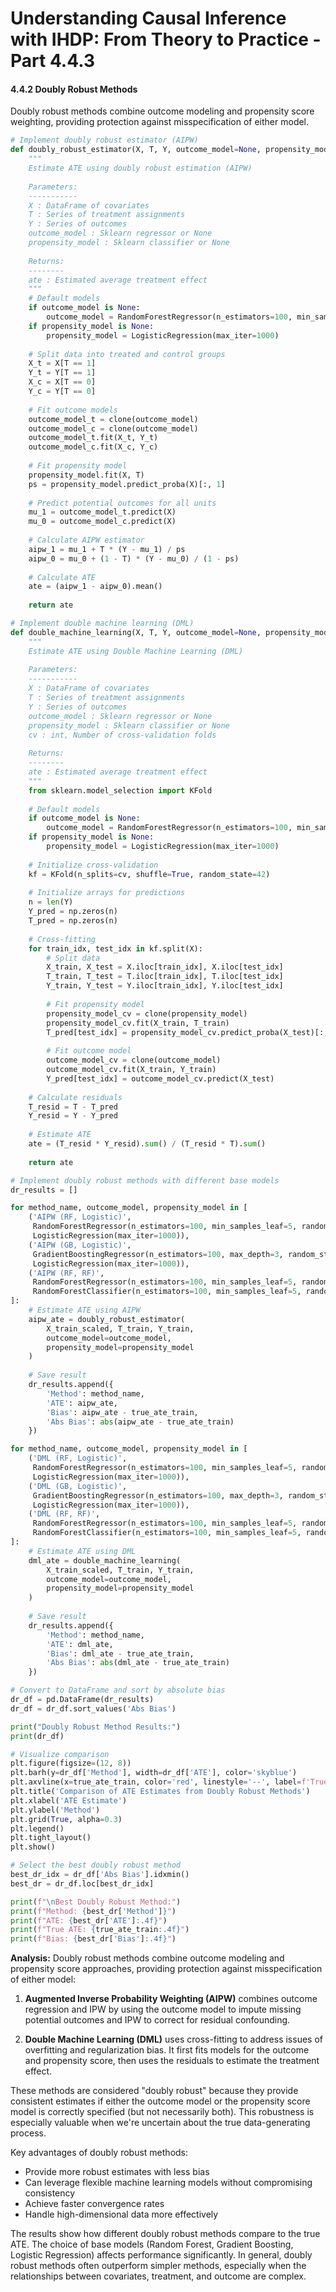 # Understanding Causal Inference with IHDP: From Theory to Practice - Part 4.4.3

#### 4.4.2 Doubly Robust Methods

Doubly robust methods combine outcome modeling and propensity score weighting, providing protection against misspecification of either model.

```python
# Implement doubly robust estimator (AIPW)
def doubly_robust_estimator(X, T, Y, outcome_model=None, propensity_model=None):
    """
    Estimate ATE using doubly robust estimation (AIPW)
    
    Parameters:
    -----------
    X : DataFrame of covariates
    T : Series of treatment assignments
    Y : Series of outcomes
    outcome_model : Sklearn regressor or None
    propensity_model : Sklearn classifier or None
    
    Returns:
    --------
    ate : Estimated average treatment effect
    """
    # Default models
    if outcome_model is None:
        outcome_model = RandomForestRegressor(n_estimators=100, min_samples_leaf=5, random_state=42)
    if propensity_model is None:
        propensity_model = LogisticRegression(max_iter=1000)
    
    # Split data into treated and control groups
    X_t = X[T == 1]
    Y_t = Y[T == 1]
    X_c = X[T == 0]
    Y_c = Y[T == 0]
    
    # Fit outcome models
    outcome_model_t = clone(outcome_model)
    outcome_model_c = clone(outcome_model)
    outcome_model_t.fit(X_t, Y_t)
    outcome_model_c.fit(X_c, Y_c)
    
    # Fit propensity model
    propensity_model.fit(X, T)
    ps = propensity_model.predict_proba(X)[:, 1]
    
    # Predict potential outcomes for all units
    mu_1 = outcome_model_t.predict(X)
    mu_0 = outcome_model_c.predict(X)
    
    # Calculate AIPW estimator
    aipw_1 = mu_1 + T * (Y - mu_1) / ps
    aipw_0 = mu_0 + (1 - T) * (Y - mu_0) / (1 - ps)
    
    # Calculate ATE
    ate = (aipw_1 - aipw_0).mean()
    
    return ate

# Implement double machine learning (DML)
def double_machine_learning(X, T, Y, outcome_model=None, propensity_model=None, cv=5):
    """
    Estimate ATE using Double Machine Learning (DML)
    
    Parameters:
    -----------
    X : DataFrame of covariates
    T : Series of treatment assignments
    Y : Series of outcomes
    outcome_model : Sklearn regressor or None
    propensity_model : Sklearn classifier or None
    cv : int, Number of cross-validation folds
    
    Returns:
    --------
    ate : Estimated average treatment effect
    """
    from sklearn.model_selection import KFold
    
    # Default models
    if outcome_model is None:
        outcome_model = RandomForestRegressor(n_estimators=100, min_samples_leaf=5, random_state=42)
    if propensity_model is None:
        propensity_model = LogisticRegression(max_iter=1000)
    
    # Initialize cross-validation
    kf = KFold(n_splits=cv, shuffle=True, random_state=42)
    
    # Initialize arrays for predictions
    n = len(Y)
    Y_pred = np.zeros(n)
    T_pred = np.zeros(n)
    
    # Cross-fitting
    for train_idx, test_idx in kf.split(X):
        # Split data
        X_train, X_test = X.iloc[train_idx], X.iloc[test_idx]
        T_train, T_test = T.iloc[train_idx], T.iloc[test_idx]
        Y_train, Y_test = Y.iloc[train_idx], Y.iloc[test_idx]
        
        # Fit propensity model
        propensity_model_cv = clone(propensity_model)
        propensity_model_cv.fit(X_train, T_train)
        T_pred[test_idx] = propensity_model_cv.predict_proba(X_test)[:, 1]
        
        # Fit outcome model
        outcome_model_cv = clone(outcome_model)
        outcome_model_cv.fit(X_train, Y_train)
        Y_pred[test_idx] = outcome_model_cv.predict(X_test)
    
    # Calculate residuals
    T_resid = T - T_pred
    Y_resid = Y - Y_pred
    
    # Estimate ATE
    ate = (T_resid * Y_resid).sum() / (T_resid * T).sum()
    
    return ate

# Implement doubly robust methods with different base models
dr_results = []

for method_name, outcome_model, propensity_model in [
    ('AIPW (RF, Logistic)', 
     RandomForestRegressor(n_estimators=100, min_samples_leaf=5, random_state=42),
     LogisticRegression(max_iter=1000)),
    ('AIPW (GB, Logistic)', 
     GradientBoostingRegressor(n_estimators=100, max_depth=3, random_state=42),
     LogisticRegression(max_iter=1000)),
    ('AIPW (RF, RF)', 
     RandomForestRegressor(n_estimators=100, min_samples_leaf=5, random_state=42),
     RandomForestClassifier(n_estimators=100, min_samples_leaf=5, random_state=42))
]:
    # Estimate ATE using AIPW
    aipw_ate = doubly_robust_estimator(
        X_train_scaled, T_train, Y_train,
        outcome_model=outcome_model,
        propensity_model=propensity_model
    )
    
    # Save result
    dr_results.append({
        'Method': method_name,
        'ATE': aipw_ate,
        'Bias': aipw_ate - true_ate_train,
        'Abs Bias': abs(aipw_ate - true_ate_train)
    })

for method_name, outcome_model, propensity_model in [
    ('DML (RF, Logistic)', 
     RandomForestRegressor(n_estimators=100, min_samples_leaf=5, random_state=42),
     LogisticRegression(max_iter=1000)),
    ('DML (GB, Logistic)', 
     GradientBoostingRegressor(n_estimators=100, max_depth=3, random_state=42),
     LogisticRegression(max_iter=1000)),
    ('DML (RF, RF)', 
     RandomForestRegressor(n_estimators=100, min_samples_leaf=5, random_state=42),
     RandomForestClassifier(n_estimators=100, min_samples_leaf=5, random_state=42))
]:
    # Estimate ATE using DML
    dml_ate = double_machine_learning(
        X_train_scaled, T_train, Y_train,
        outcome_model=outcome_model,
        propensity_model=propensity_model
    )
    
    # Save result
    dr_results.append({
        'Method': method_name,
        'ATE': dml_ate,
        'Bias': dml_ate - true_ate_train,
        'Abs Bias': abs(dml_ate - true_ate_train)
    })

# Convert to DataFrame and sort by absolute bias
dr_df = pd.DataFrame(dr_results)
dr_df = dr_df.sort_values('Abs Bias')

print("Doubly Robust Method Results:")
print(dr_df)

# Visualize comparison
plt.figure(figsize=(12, 8))
plt.barh(y=dr_df['Method'], width=dr_df['ATE'], color='skyblue')
plt.axvline(x=true_ate_train, color='red', linestyle='--', label=f'True ATE = {true_ate_train:.4f}')
plt.title('Comparison of ATE Estimates from Doubly Robust Methods')
plt.xlabel('ATE Estimate')
plt.ylabel('Method')
plt.grid(True, alpha=0.3)
plt.legend()
plt.tight_layout()
plt.show()

# Select the best doubly robust method
best_dr_idx = dr_df['Abs Bias'].idxmin()
best_dr = dr_df.loc[best_dr_idx]

print(f"\nBest Doubly Robust Method:")
print(f"Method: {best_dr['Method']}")
print(f"ATE: {best_dr['ATE']:.4f}")
print(f"True ATE: {true_ate_train:.4f}")
print(f"Bias: {best_dr['Bias']:.4f}")
```

**Analysis:** Doubly robust methods combine outcome modeling and propensity score approaches, providing protection against misspecification of either model:

1. **Augmented Inverse Probability Weighting (AIPW)** combines outcome regression and IPW by using the outcome model to impute missing potential outcomes and IPW to correct for residual confounding.

2. **Double Machine Learning (DML)** uses cross-fitting to address issues of overfitting and regularization bias. It first fits models for the outcome and propensity score, then uses the residuals to estimate the treatment effect.

These methods are considered "doubly robust" because they provide consistent estimates if either the outcome model or the propensity score model is correctly specified (but not necessarily both). This robustness is especially valuable when we're uncertain about the true data-generating process.

Key advantages of doubly robust methods:

- Provide more robust estimates with less bias
- Can leverage flexible machine learning models without compromising consistency
- Achieve faster convergence rates
- Handle high-dimensional data more effectively

The results show how different doubly robust methods compare to the true ATE. The choice of base models (Random Forest, Gradient Boosting, Logistic Regression) affects performance significantly. In general, doubly robust methods often outperform simpler methods, especially when the relationships between covariates, treatment, and outcome are complex.